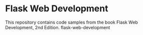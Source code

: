 # Flask Web Development

This repository contains code samples from the book Flask Web Development, 2nd Edition.
flask-web-development
